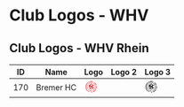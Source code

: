 # Club Logos - WHV

## Club Logos - WHV Rhein
| ID | Name | Logo | Logo 2| Logo 3 |
|:-:|---|---|---|---|
| 170 | Bremer HC | <img src="/svg/clubs/bre/170_bhc.svg" height="25px" /> | | <img src="/svg/clubs/bre/170_bhc_black.svg" height="25px" /> |

